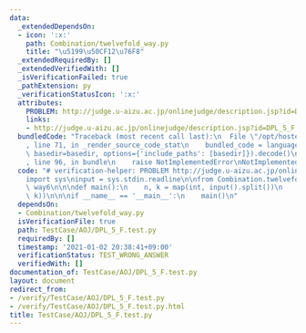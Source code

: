 ```yaml
---
data:
  _extendedDependsOn:
  - icon: ':x:'
    path: Combination/twelvefold_way.py
    title: "\u5199\u50CF12\u76F8"
  _extendedRequiredBy: []
  _extendedVerifiedWith: []
  _isVerificationFailed: true
  _pathExtension: py
  _verificationStatusIcon: ':x:'
  attributes:
    PROBLEM: http://judge.u-aizu.ac.jp/onlinejudge/description.jsp?id=DPL_5_F
    links:
    - http://judge.u-aizu.ac.jp/onlinejudge/description.jsp?id=DPL_5_F
  bundledCode: "Traceback (most recent call last):\n  File \"/opt/hostedtoolcache/Python/3.9.1/x64/lib/python3.9/site-packages/onlinejudge_verify/documentation/build.py\"\
    , line 71, in _render_source_code_stat\n    bundled_code = language.bundle(stat.path,\
    \ basedir=basedir, options={'include_paths': [basedir]}).decode()\n  File \"/opt/hostedtoolcache/Python/3.9.1/x64/lib/python3.9/site-packages/onlinejudge_verify/languages/python.py\"\
    , line 96, in bundle\n    raise NotImplementedError\nNotImplementedError\n"
  code: "# verification-helper: PROBLEM http://judge.u-aizu.ac.jp/onlinejudge/description.jsp?id=DPL_5_F\n\
    import sys\ninput = sys.stdin.readline\n\nfrom Combination.twelvefold_way import\
    \ way6\n\n\ndef main():\n    n, k = map(int, input().split())\n    print(way6(n,\
    \ k))\n\n\nif __name__ == '__main__':\n    main()\n"
  dependsOn:
  - Combination/twelvefold_way.py
  isVerificationFile: true
  path: TestCase/AOJ/DPL_5_F.test.py
  requiredBy: []
  timestamp: '2021-01-02 20:38:41+09:00'
  verificationStatus: TEST_WRONG_ANSWER
  verifiedWith: []
documentation_of: TestCase/AOJ/DPL_5_F.test.py
layout: document
redirect_from:
- /verify/TestCase/AOJ/DPL_5_F.test.py
- /verify/TestCase/AOJ/DPL_5_F.test.py.html
title: TestCase/AOJ/DPL_5_F.test.py
---
```

